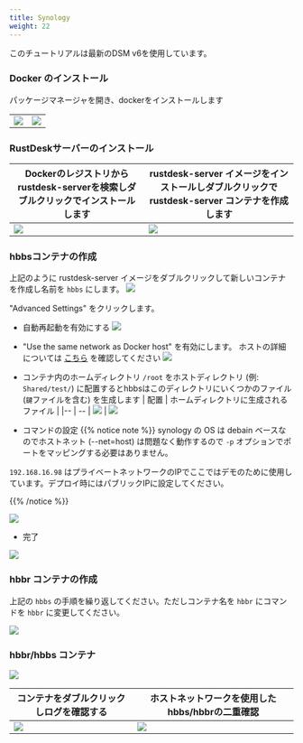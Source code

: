 ```yaml
---
title: Synology
weight: 22
---
```


このチュートリアルは最新のDSM v6を使用しています。

### Docker のインストール

パッケージマネージャを開き、dockerをインストールします

|             |                                                   |
| --------------- | -------------------------------------------------------- |
![](/docs/en/self-host/synology/images/package-manager.png) | ![](/docs/en/self-host/synology/images/docker.png)


### RustDeskサーバーのインストール

| Dockerのレジストリからrustdesk-serverを検索しダブルクリックでインストールします | rustdesk-server イメージをインストールしダブルクリックで rustdesk-server コンテナを作成します |
| --------------- | -------------------------------------------------------- |
![](/docs/en/self-host/synology/images/pull-rustdesk-server.png) | ![](/docs/en/self-host/synology/images/rustdesk-server-installed.png)


### hbbsコンテナの作成

上記のように rustdesk-server イメージをダブルクリックして新しいコンテナを作成し名前を `hbbs` にします。
![](/docs/en/self-host/synology/images/hbbs.png) 

"Advanced Settings" をクリックします。

- 自動再起動を有効にする
![](/docs/en/self-host/synology/images/auto-restart.png) 

- "Use the same network as Docker host" を有効にします。 ホストの詳細については [こちら](/docs/en/self-host/install/#net-host) を確認してください
![](/docs/en/self-host/synology/images/host-net.png) 

- コンテナ内のホームディレクトリ `/root` をホストディレクトリ (例: `Shared/test/`) に配置するとhbbsはこのディレクトリにいくつかのファイル (`鍵`ファイルを含む) を生成します
| 配置 | ホームディレクトリに生成されるファイル |
|-- | -- |
![](/docs/en/self-host/synology/images/mount.png?width=500px) | ![](/docs/en/self-host/synology/images/mounted-dir.png?width=300px) 

- コマンドの設定
{{% notice note %}}
synology の OS は debain ベースなのでホストネット (--net=host) は問題なく動作するので `-p` オプションでポートをマッピングする必要はありません。

`192.168.16.98` はプライベートネットワークのIPでここではデモのために使用しています。デプロイ時にはパブリックIPに設定してください。

{{% /notice %}}

![](/docs/en/self-host/synology/images/hbbs-cmd.png?v2) 

- 完了
  
![](/docs/en/self-host/synology/images/hbbs-config.png) 

### hbbr コンテナの作成

上記の `hbbs` の手順を繰り返してください。ただしコンテナ名を `hbbr` にコマンドを `hbbr` に変更してください。

![](/docs/en/self-host/synology/images/hbbr-config.png) 

### hbbr/hbbs コンテナ

![](/docs/en/self-host/synology/images/containers.png?width=500px)


| コンテナをダブルクリックしログを確認する | ホストネットワークを使用したhbbs/hbbrの二重確認 |
|-- | -- |
![](/docs/en/self-host/synology/images/log.png?width=500px) | ![](/docs/en/self-host/synology/images/network-types.png?width=500px)

